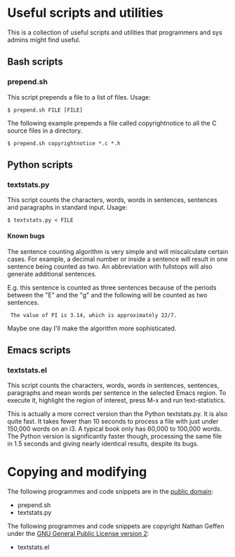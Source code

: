 # Useful scripts and utilities

This is a collection of useful scripts and utilities that programmers and sys admins might find useful.

## Bash scripts

### prepend.sh
  
This script prepends a file to a list of files. Usage: 
  
    $ prepend.sh FILE [FILE]
  
The following example prepends a file called copyrightnotice to all the C source files in a directory.
  
    $ prepend.sh copyrightnotice *.c *.h

## Python scripts

### textstats.py

This script counts the characters, words, words in sentences, sentences and paragraphs in standard input. Usage:

    $ textstats.py < FILE
    
#### Known bugs

The sentence counting algorithm is very simple and will miscalculate certain cases. For example, a decimal number or inside a sentence will result in one sentence being counted as two. An abbreviation with fullstops will also generate additional sentences. 

E.g. this sentence is counted as three sentences because of the periods between the "E" and the "g" and the following will be counted as two sentences.

     The value of PI is 3.14, which is approximately 22/7.

Maybe one day I'll make the algorithm more sophisticated.

## Emacs scripts 

### textstats.el

This script counts the characters, words, words in sentences, sentences, paragraphs and mean words per sentence in the selected Emacs region. To execute it, highlight the region of interest, press M-x and run text-statistics.

This is actually a more correct version than the Python textstats.py. It is also quite fast. It takes fewer than 10 seconds to process a file with just under 150,000 words on an i3. A typical book only has 60,000 to 100,000 words. The Python version is significantly faster though, processing the same file in 1.5 seconds and giving nearly identical results, despite its bugs.

# Copying and modifying

The following programmes and code snippets are in the [public domain](http://en.wikipedia.org/wiki/Public_Domain "Wikipedia public domain entry"):

- prepend.sh
- textstats.py

The following programmes and code snippets are copyright Nathan Geffen under the [GNU General Public License version 2](http://emacswiki.org/GPL "GPL ver 2"):

- textstats.el
